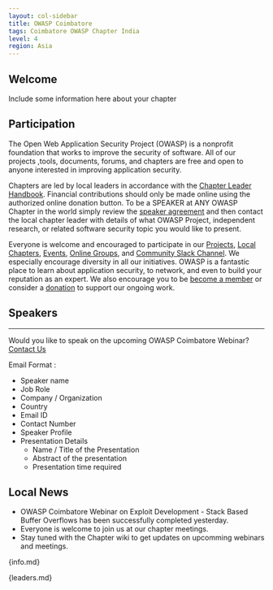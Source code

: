```yaml
---
layout: col-sidebar
title: OWASP Coimbatore
tags: Coimbatore OWASP Chapter India
level: 4
region: Asia
---
```


## Welcome
Include some information here about your chapter

## Participation
The Open Web Application Security Project (OWASP) is a nonprofit foundation that works to improve the security of software. All of our projects ,tools, documents, forums, and chapters are free and open to anyone interested in improving application security. 

Chapters are led by local leaders in accordance with the [Chapter Leader Handbook](/www-policy/rules-of-procedure/chapter-handbook). Financial contributions should only be made online using the authorized online donation button. To be a SPEAKER at ANY OWASP Chapter in the world simply review the [speaker agreement](/www-policy/speaker-agreement) and then contact the local chapter leader with details of what OWASP Project, independent research, or related software security topic you would like to present.

Everyone is welcome and encouraged to participate in our [Projects](https://owasp.org/projects/), [Local Chapters](/chapters), [Events](https://owasp.org/events/), [Online Groups](https://groups.google.com/a/owasp.com/), and [Community Slack Channel](https://join.slack.com/t/owaspcoimbatore/shared_invite/zt-dzjz7u5t-4Nab~nJKCn7cHkTKY_wu7A). We especially encourage diversity in all our initiatives. OWASP is a fantastic place to learn about application security, to network, and even to build your reputation as an expert. We also encourage you to be [become a member](https://owasp.org/membership/) or consider a [donation](https://owasp.org/donate/?reponame=www-chapter-coimbatore&title=OWASP+Coimbatore) to support our ongoing work.

## Speakers
<hr>

Would you like to speak on the upcoming OWASP Coimbatore Webinar? [Contact Us](mailto:adithyanak@owasp.org)

Email Format :

- Speaker name
- Job Role
- Company / Organization
- Country
- Email ID
- Contact Number
- Speaker Profile
- Presentation Details
    - Name / Title of the Presentation
    - Abstract of the presentation
    - Presentation time required

## Local News
- OWASP Coimbatore Webinar on Exploit Development - Stack Based Buffer Overflows has been successfully completed yesterday.
- Everyone is welcome to join us at our chapter meetings.
- Stay tuned with the Chapter wiki to get updates on upcomming webinars and meetings.

{info.md}

{leaders.md}
